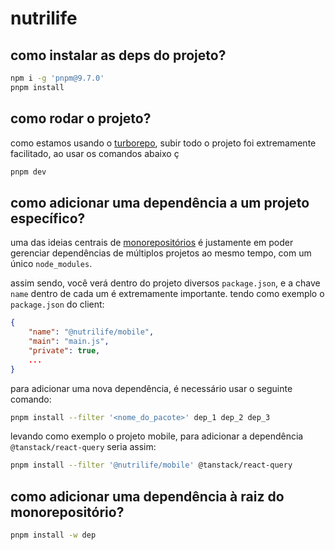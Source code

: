 # nutrilife

## como instalar as deps do projeto?

```sh
npm i -g 'pnpm@9.7.0'
pnpm install
```

## como rodar o projeto?

como estamos usando o [turborepo](https://turbo.build/repo/docs), subir todo o projeto foi extremamente facilitado, ao usar os comandos abaixo ç

```sh
pnpm dev
```

## como adicionar uma dependência a um projeto específico?

uma das ideias centrais de [monorepositórios](https://monorepo.tools) é justamente em poder gerenciar dependências de múltiplos projetos ao mesmo tempo, com um único `node_modules`.

assim sendo, você verá dentro do projeto diversos `package.json`, e a chave `name` dentro de cada um é extremamente importante.
tendo como exemplo o `package.json` do client:

```json
{
    "name": "@nutrilife/mobile",
    "main": "main.js",
    "private": true,
    ...
}
```

para adicionar uma nova dependência, é necessário usar o seguinte comando:

```sh
pnpm install --filter '<nome_do_pacote>' dep_1 dep_2 dep_3
```

levando como exemplo o projeto mobile, para adicionar a dependência `@tanstack/react-query` seria assim:

```sh
pnpm install --filter '@nutrilife/mobile' @tanstack/react-query
```

## como adicionar uma dependência à raiz do monorepositório?

```sh
pnpm install -w dep
```
